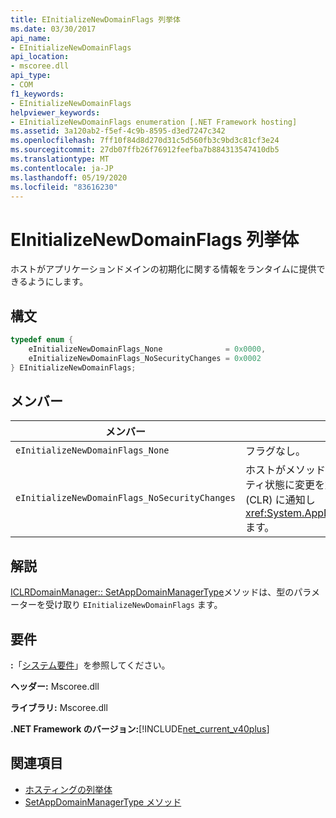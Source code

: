 ```yaml
---
title: EInitializeNewDomainFlags 列挙体
ms.date: 03/30/2017
api_name:
- EInitializeNewDomainFlags
api_location:
- mscoree.dll
api_type:
- COM
f1_keywords:
- EInitializeNewDomainFlags
helpviewer_keywords:
- EInitializeNewDomainFlags enumeration [.NET Framework hosting]
ms.assetid: 3a120ab2-f5ef-4c9b-8595-d3ed7247c342
ms.openlocfilehash: 7ff10f84d8d270d31c5d560fb3c9bd3c81cf3e24
ms.sourcegitcommit: 27db07ffb26f76912feefba7b884313547410db5
ms.translationtype: MT
ms.contentlocale: ja-JP
ms.lasthandoff: 05/19/2020
ms.locfileid: "83616230"
---
```

# <a name="einitializenewdomainflags-enumeration"></a>EInitializeNewDomainFlags 列挙体
ホストがアプリケーションドメインの初期化に関する情報をランタイムに提供できるようにします。  
  
## <a name="syntax"></a>構文  
  
```cpp  
typedef enum {  
    eInitializeNewDomainFlags_None              = 0x0000,  
    eInitializeNewDomainFlags_NoSecurityChanges = 0x0002  
} EInitializeNewDomainFlags;  
```  
  
## <a name="members"></a>メンバー  
  
|メンバー|説明|  
|------------|-----------------|  
|`eInitializeNewDomainFlags_None`|フラグなし。|  
|`eInitializeNewDomainFlags_NoSecurityChanges`|ホストがメソッド内のアプリケーションドメインのセキュリティ状態に変更を加えないことを、共通言語ランタイム (CLR) に通知し <xref:System.AppDomainManager.InitializeNewDomain%2A> ます。|  
  
## <a name="remarks"></a>解説  
 [ICLRDomainManager:: SetAppDomainManagerType](iclrdomainmanager-setappdomainmanagertype-method.md)メソッドは、型のパラメーターを受け取り `EInitializeNewDomainFlags` ます。  
  
## <a name="requirements"></a>要件  
 **:**「[システム要件](../../get-started/system-requirements.md)」を参照してください。  
  
 **ヘッダー:** Mscoree.dll  
  
 **ライブラリ:** Mscoree.dll  
  
 **.NET Framework のバージョン:**[!INCLUDE[net_current_v40plus](../../../../includes/net-current-v40plus-md.md)]  
  
## <a name="see-also"></a>関連項目

- [ホスティングの列挙体](hosting-enumerations.md)
- [SetAppDomainManagerType メソッド](iclrdomainmanager-setappdomainmanagertype-method.md)
